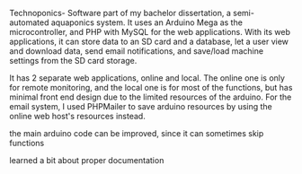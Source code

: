 Technoponics- Software part of my bachelor dissertation, a semi-automated aquaponics system. It uses an Arduino Mega as the microcontroller, and PHP with MySQL for the web applications. With its web applications, it can store data to an SD card and a database, let a user view and download data, send email notifications, and save/load machine settings from the SD card storage. 

It has 2 separate web applications, online and local. The online one is only for remote monitoring, and the local one is for most of the functions, but has minimal front end design due to the limited resources of the arduino. For the email system, I used PHPMailer to save arduino resources by using the online web host's resources instead.


the main arduino code can be improved, since it can sometimes skip functions

learned a bit about proper documentation

